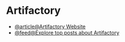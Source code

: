 # Artifactory

- [@article@Artifactory Website](https://jfrog.com/artifactory/)
- [@feed@Explore top posts about Artifactory](https://app.daily.dev/tags/artifactory?ref=roadmapsh)
